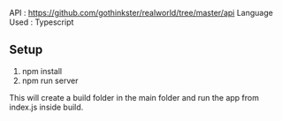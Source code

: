 API : https://github.com/gothinkster/realworld/tree/master/api
Language Used : Typescript

## Setup
1. npm install
2. npm run server

This will create a build folder in the main folder and run the app from index.js inside build.

